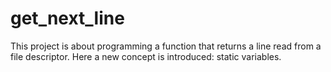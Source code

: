 # get_next_line

This project is about programming a function that returns a line read from a file descriptor. Here a new concept is introduced: static variables.
